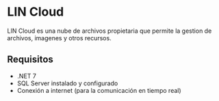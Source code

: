 # LIN Cloud

LIN Cloud es una nube de archivos propietaria que permite la gestion de archivos, imagenes y otros recursos.

## Requisitos

- .NET 7
- SQL Server instalado y configurado
- Conexión a internet (para la comunicación en tiempo real)